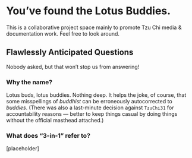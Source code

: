# You’ve found the Lotus Buddies.

This is a collaborative project space mainly to promote Tzu Chi media & documentation work. Feel free to look around.



## Flawlessly Anticipated Questions

Nobody asked, but that won’t stop us from answering!

### Why the name?

Lotus buds, lotus buddies. Nothing deep. It helps the joke, of course, that some misspellings of _buddhist_ can be erroneously autocorrected to _buddies_. (There was also a last-minute decision against `TzuChi31` for accountability reasons &#8212; better to keep things casual by doing things without the official masthead attached.)


### What does “3-in-1” refer to?

[placeholder]
